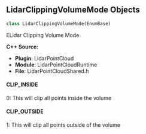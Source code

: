 ## LidarClippingVolumeMode Objects

```python
class LidarClippingVolumeMode(EnumBase)
```

ELidar Clipping Volume Mode

**C++ Source:**

- **Plugin**: LidarPointCloud
- **Module**: LidarPointCloudRuntime
- **File**: LidarPointCloudShared.h

<a id="unreal.LidarClippingVolumeMode.CLIP_INSIDE"></a>

#### CLIP_INSIDE

0: This will clip all points inside the volume

<a id="unreal.LidarClippingVolumeMode.CLIP_OUTSIDE"></a>

#### CLIP_OUTSIDE

1: This will clip all points outside of the volume

<a id="unreal.LidarPointCloudColorationMode"></a>